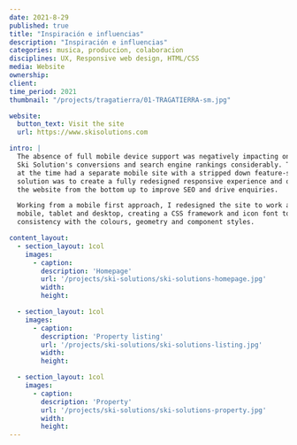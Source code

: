 ```yaml
---
date: 2021-8-29
published: true
title: "Inspiración e influencias"
description: "Inspiración e influencias"
categories: musica, produccion, colaboracion
disciplines: UX, Responsive web design, HTML/CSS
media: Website
ownership:
client: 
time_period: 2021
thumbnail: "/projects/tragatierra/01-TRAGATIERRA-sm.jpg"

website:
  button_text: Visit the site
  url: https://www.skisolutions.com

intro: |
  The absence of full mobile device support was negatively impacting on
  Ski Solution's conversions and search engine rankings considerably. The site
  at the time had a separate mobile site with a stripped down feature-set. The
  solution was to create a fully redesigned responsive experience and optimise
  the website from the bottom up to improve SEO and drive enquiries.

  Working from a mobile first approach, I redesigned the site to work across
  mobile, tablet and desktop, creating a CSS framework and icon font to maintain
  consistency with the colours, geometry and component styles.

content_layout:
  - section_layout: 1col
    images:
      - caption:
        description: 'Homepage'
        url: '/projects/ski-solutions/ski-solutions-homepage.jpg'
        width:
        height:

  - section_layout: 1col
    images:
      - caption:
        description: 'Property listing'
        url: '/projects/ski-solutions/ski-solutions-listing.jpg'
        width:
        height:

  - section_layout: 1col
    images:
      - caption:
        description: 'Property'
        url: '/projects/ski-solutions/ski-solutions-property.jpg'
        width:
        height:
---
```

